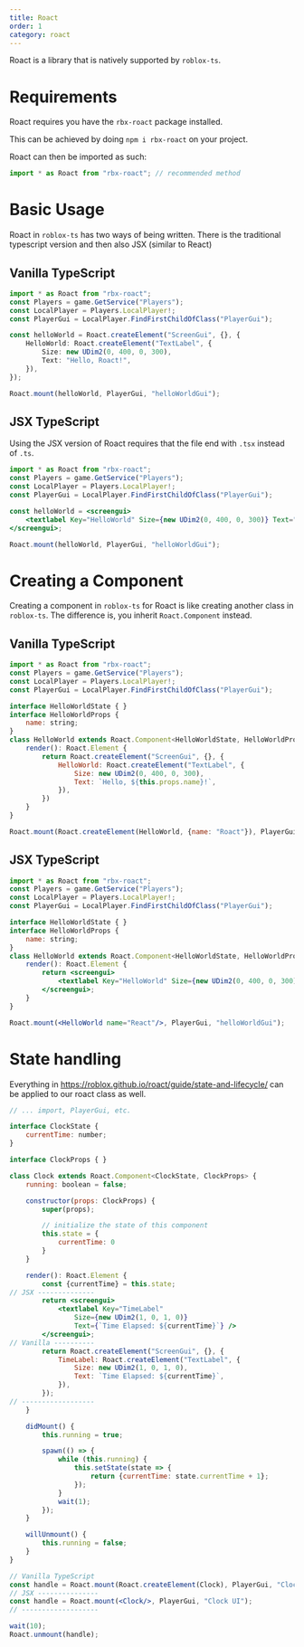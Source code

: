 ```yaml
---
title: Roact
order: 1
category: roact
---
```

Roact is a library that is natively supported by `roblox-ts`. 

# Requirements
Roact requires you have the `rbx-roact` package installed.

This can be achieved by doing `npm i rbx-roact` on your project.

Roact can then be imported as such:
```ts
import * as Roact from "rbx-roact"; // recommended method
```


# Basic Usage
Roact in `roblox-ts` has two ways of being written. There is the traditional typescript version and then also JSX (similar to React)

## Vanilla TypeScript
```ts
import * as Roact from "rbx-roact";
const Players = game.GetService("Players");
const LocalPlayer = Players.LocalPlayer!;
const PlayerGui = LocalPlayer.FindFirstChildOfClass("PlayerGui");

const helloWorld = Roact.createElement("ScreenGui", {}, {
	HelloWorld: Roact.createElement("TextLabel", {
		Size: new UDim2(0, 400, 0, 300),
		Text: "Hello, Roact!",
	}),
});

Roact.mount(helloWorld, PlayerGui, "helloWorldGui");
```

## JSX TypeScript
Using the JSX version of Roact requires that the file end with `.tsx` instead of `.ts`.
```jsx
import * as Roact from "rbx-roact";
const Players = game.GetService("Players");
const LocalPlayer = Players.LocalPlayer!;
const PlayerGui = LocalPlayer.FindFirstChildOfClass("PlayerGui");

const helloWorld = <screengui>
	<textlabel Key="HelloWorld" Size={new UDim2(0, 400, 0, 300)} Text="Hello, Roact!"/>
</screengui>;

Roact.mount(helloWorld, PlayerGui, "helloWorldGui");
```

# Creating a Component
Creating a component in `roblox-ts` for Roact is like creating another class in `roblox-ts`. The difference is, you inherit `Roact.Component` instead.

## Vanilla TypeScript
```jsx
import * as Roact from "rbx-roact";
const Players = game.GetService("Players");
const LocalPlayer = Players.LocalPlayer!;
const PlayerGui = LocalPlayer.FindFirstChildOfClass("PlayerGui");

interface HelloWorldState { }
interface HelloWorldProps {
	name: string;
}
class HelloWorld extends Roact.Component<HelloWorldState, HelloWorldProps> {
	render(): Roact.Element {
		return Roact.createElement("ScreenGui", {}, {
			HelloWorld: Roact.createElement("TextLabel", {
				Size: new UDim2(0, 400, 0, 300),
				Text: `Hello, ${this.props.name}!`,
			}),
		})
	}
}

Roact.mount(Roact.createElement(HelloWorld, {name: "Roact"}), PlayerGui, "helloWorldGui");
```

## JSX TypeScript
```jsx
import * as Roact from "rbx-roact";
const Players = game.GetService("Players");
const LocalPlayer = Players.LocalPlayer!;
const PlayerGui = LocalPlayer.FindFirstChildOfClass("PlayerGui");

interface HelloWorldState { }
interface HelloWorldProps {
	name: string;
}
class HelloWorld extends Roact.Component<HelloWorldState, HelloWorldProps> {
	render(): Roact.Element {
		return <screengui>
			<textlabel Key="HelloWorld" Size={new UDim2(0, 400, 0, 300)} Text={`Hello, ${this.props.name}!`}/>
		</screengui>;
	}
}

Roact.mount(<HelloWorld name="React"/>, PlayerGui, "helloWorldGui");
```


# State handling
Everything in https://roblox.github.io/roact/guide/state-and-lifecycle/ can be applied to our roact class as well.

```jsx
// ... import, PlayerGui, etc.

interface ClockState { 
	currentTime: number;
}

interface ClockProps { }

class Clock extends Roact.Component<ClockState, ClockProps> {
	running: boolean = false;

	constructor(props: ClockProps) {
		super(props);

		// initialize the state of this component
		this.state = {
			currentTime: 0
		}
	}

	render(): Roact.Element {
		const {currentTime} = this.state;
// JSX --------------
		return <screengui>
			<textlabel Key="TimeLabel" 
				Size={new UDim2(1, 0, 1, 0)} 
				Text={`Time Elapsed: ${currentTime}`} />
		</screengui>;
// Vanilla ----------
		return Roact.createElement("ScreenGui", {}, {
			TimeLabel: Roact.createElement("TextLabel", {
				Size: new UDim2(1, 0, 1, 0),
				Text: `Time Elapsed: ${currentTime}`, 
			}),
		});
// ------------------
	}

	didMount() {
		this.running = true;

		spawn(() => {
			while (this.running) {
				this.setState(state => {
					return {currentTime: state.currentTime + 1};
				});
			}
			wait(1);
		});
	}

	willUnmount() {
		this.running = false;
	}
}

// Vanilla TypeScript
const handle = Roact.mount(Roact.createElement(Clock), PlayerGui, "Clock UI");
// JSX ---------------
const handle = Roact.mount(<Clock/>, PlayerGui, "Clock UI");
// -------------------

wait(10);
Roact.unmount(handle);
```